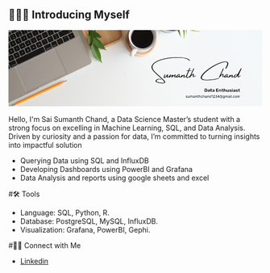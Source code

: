 🙋🏻‍♀️ Introducing Myself
---
![Introduction Screenshot](https://github.com/Sumanth2305/Sumanth2305/blob/main/Sumanth%20Chand.png)

Hello, I'm Sai Sumanth Chand, a Data Science Master’s student with a strong focus on excelling in Machine Learning, SQL, and Data Analysis. Driven by curiosity and a passion for data, I’m committed to turning insights into impactful solution

- Querying Data using SQL and InfluxDB
- Developing Dashboards using PowerBI and Grafana
- Data Analysis and reports using google sheets and excel

#🛠️ Tools<br>

- Language: SQL, Python, R.<br>
- Database: PostgreSQL, MySQL, InfluxDB.<br>
- Visualization: Grafana, PowerBI, Gephi.<br>

#👋🏻 Connect with Me<br>

- [Linkedin](https://www.linkedin.com/in/sai-sumanth-chand/)
